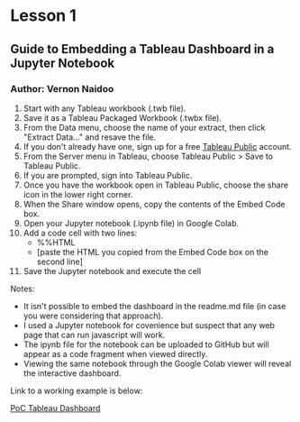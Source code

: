 # Lesson 1
## Guide to Embedding a Tableau Dashboard in a Jupyter Notebook
### Author: Vernon Naidoo
 
1. Start with any Tableau workbook (.twb file).
1. Save it as a Tableau Packaged Workbook (.twbx file).
1. From the Data menu, choose the name of your extract, then click "Extract Data..." and resave the file.
1. If you don't already have one, sign up for a free [Tableau Public](http://public.tableau.com) account.
1. From the Server menu in Tableau, choose Tableau Public > Save to Tableau Public.
1. If you are prompted, sign into Tableau Public.
1. Once you have the workbook open in Tableau Public, choose the share icon in the lower right corner.
1. When the Share window opens, copy the contents of the Embed Code box.
1. Open your Jupyter notebook (.ipynb file) in Google Colab.
1. Add a code cell with two lines:
    - %%HTML
    - [paste the HTML you copied from the Embed Code box on the second line]
1. Save the Jupyter notebook and execute the cell

Notes:
- It isn't possible to embed the dashboard in the readme.md file (in case you were considering that approach).
- I used a Jupyter notebook for covenience but suspect that any web page that can run javascript will work.
- The ipynb file for the notebook can be uploaded to GitHub but will appear as a code fragment when viewed directly.
- Viewing the same notebook through the Google Colab viewer will reveal the interactive dashboard.  

Link to a working example is below:

[PoC Tableau Dashboard](https://colab.research.google.com/github/VernonNaidoo-Toronto/COVID-19_Test/blob/master/Tableau_PoC.ipynb)
